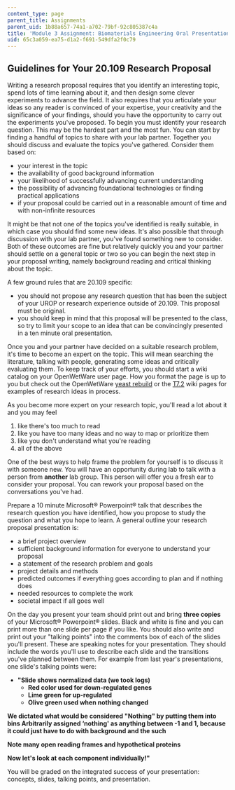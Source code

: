 ```yaml
---
content_type: page
parent_title: Assignments
parent_uid: 1b88a657-74a1-a702-79bf-92c805387c4a
title: 'Module 3 Assignment: Biomaterials Engineering Oral Presentation'
uid: 65c3a059-ea75-d1a2-f691-549dfa2f0c79
---
```


Guidelines for Your 20.109 Research Proposal
--------------------------------------------

Writing a research proposal requires that you identify an interesting topic, spend lots of time learning about it, and then design some clever experiments to advance the field. It also requires that you articulate your ideas so any reader is convinced of your expertise, your creativity and the significance of your findings, should you have the opportunity to carry out the experiments you've proposed. To begin you must identify your research question. This may be the hardest part and the most fun. You can start by finding a handful of topics to share with your lab partner. Together you should discuss and evaluate the topics you've gathered. Consider them based on:

*   your interest in the topic
*   the availability of good background information
*   your likelihood of successfully advancing current understanding
*   the possibility of advancing foundational technologies or finding practical applications
*   if your proposal could be carried out in a reasonable amount of time and with non-infinite resources

It might be that not one of the topics you've identified is really suitable, in which case you should find some new ideas. It's also possible that through discussion with your lab partner, you've found something new to consider. Both of these outcomes are fine but relatively quickly you and your partner should settle on a general topic or two so you can begin the next step in your proposal writing, namely background reading and critical thinking about the topic.

A few ground rules that are 20.109 specific:

*   you should not propose any research question that has been the subject of your UROP or research experience outside of 20.109. This proposal must be original.
*   you should keep in mind that this proposal will be presented to the class, so try to limit your scope to an idea that can be convincingly presented in a ten minute oral presentation.

Once you and your partner have decided on a suitable research problem, it's time to become an expert on the topic. This will mean searching the literature, talking with people, generating some ideas and critically evaluating them. To keep track of your efforts, you should start a wiki catalog on your OpenWetWare user page. How you format the page is up to you but check out the OpenWetWare [yeast rebuild](http://openwetware.org/wiki/Yeast_rebuild) or the [T7.2](http://openwetware.org/wiki/T7.2) wiki pages for examples of research ideas in process.

As you become more expert on your research topic, you'll read a lot about it and you may feel

1.  like there's too much to read
2.  like you have too many ideas and no way to map or prioritize them
3.  like you don't understand what you're reading
4.  all of the above

One of the best ways to help frame the problem for yourself is to discuss it with someone new. You will have an opportunity during lab to talk with a person from **another** lab group. This person will offer you a fresh ear to consider your proposal. You can rework your proposal based on the conversations you've had.

Prepare a 10 minute Microsoft® Powerpoint® talk that describes the research question you have identified, how you propose to study the question and what you hope to learn. A general outline your research proposal presentation is:

*   a brief project overview
*   sufficient background information for everyone to understand your proposal
*   a statement of the research problem and goals
*   project details and methods
*   predicted outcomes if everything goes according to plan and if nothing does
*   needed resources to complete the work
*   societal impact if all goes well

On the day you present your team should print out and bring **three copies** of your Microsoft® Powerpoint® slides. Black and white is fine and you can print more than one slide per page if you like. You should also write and print out your "talking points" into the comments box of each of the slides you'll present. These are speaking notes for your presentation. They should include the words you'll use to describe each slide and the transitions you've planned between them. For example from last year's presentations, one slide's talking points were:

*   **"Slide shows normalized data (we took logs)**
    *   **Red color used for down-regulated genes**
    *   **Lime green for up-regulated**
    *   **Olive green used when nothing changed**

**We dictated what would be considered "Nothing" by putting them into bins Arbitrarily assigned ‘nothing' as anything between -1 and 1, because it could just have to do with background and the such**

**Note many open reading frames and hypothetical proteins**

**Now let's look at each component individually!"**

You will be graded on the integrated success of your presentation: concepts, slides, talking points, and presentation.